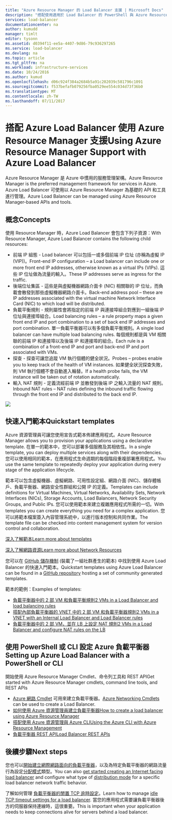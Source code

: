 ```yaml
---
title: "Azure Resource Manager 的 Load Balancer 支援 | Microsoft Docs"
description: "搭配使用適用於 Load Balancer 的 PowerShell 與 Azure Resource Manager。 在負載平衡器中使用範本"
services: load-balancer
documentationcenter: na
author: kumudd
manager: timlt
editor: tysonn
ms.assetid: d0394f11-ee5a-4407-9d86-79c936297265
ms.service: load-balancer
ms.devlang: na
ms.topic: article
ms.tgt_pltfrm: na
ms.workload: infrastructure-services
ms.date: 10/24/2016
ms.author: kumud
ms.openlocfilehash: d06c924f384a2684b5a91c202039c581796c1091
ms.sourcegitcommit: f537befafb079256fba0529ee554c034d73f36b0
ms.translationtype: MT
ms.contentlocale: zh-TW
ms.lasthandoff: 07/11/2017
---
```

# <a name="using-azure-resource-manager-support-with-azure-load-balancer"></a><span data-ttu-id="e14c4-104">搭配 Azure Load Balancer 使用 Azure Resource Manager 支援</span><span class="sxs-lookup"><span data-stu-id="e14c4-104">Using Azure Resource Manager Support with Azure Load Balancer</span></span>

<span data-ttu-id="e14c4-105">Azure Resource Manager 是 Azure 中慣用的服務管理架構。</span><span class="sxs-lookup"><span data-stu-id="e14c4-105">Azure Resource Manager is the preferred management framework for services in Azure.</span></span> <span data-ttu-id="e14c4-106">Azure Load Balancer 可使用以 Azure Resource Manager 為基礎的 API 和工具進行管理。</span><span class="sxs-lookup"><span data-stu-id="e14c4-106">Azure Load Balancer can be managed using Azure Resource Manager-based APIs and tools.</span></span>

## <a name="concepts"></a><span data-ttu-id="e14c4-107">概念</span><span class="sxs-lookup"><span data-stu-id="e14c4-107">Concepts</span></span>

<span data-ttu-id="e14c4-108">使用 Resource Manager 時，Azure Load Balancer 會包含下列子資源：</span><span class="sxs-lookup"><span data-stu-id="e14c4-108">With Resource Manager, Azure Load Balancer contains the following child resources:</span></span>

* <span data-ttu-id="e14c4-109">前端 IP 組態 - Load balancer 可以包括一或多個前端 IP 位址 (亦稱為虛擬 IP (VIP))。</span><span class="sxs-lookup"><span data-stu-id="e14c4-109">Front-end IP configuration – a Load balancer can include one or more front end IP addresses, otherwise known as a virtual IPs (VIPs).</span></span> <span data-ttu-id="e14c4-110">這些 IP 位址做為流量的輸入。</span><span class="sxs-lookup"><span data-stu-id="e14c4-110">These IP addresses serve as ingress for the traffic.</span></span>
* <span data-ttu-id="e14c4-111">後端位址集區 - 這些是與虛擬機器網路介面卡 (NIC) 相關聯的 IP 位址，而負載會散發到那些虛擬機器網路介面卡。</span><span class="sxs-lookup"><span data-stu-id="e14c4-111">Back-end address pool – these are IP addresses associated with the virtual machine Network Interface Card (NIC) to which load will be distributed.</span></span>
* <span data-ttu-id="e14c4-112">負載平衡規則 - 規則屬性會將指定的前端 IP 與連接埠組合對應到一組後端 IP 位址與連接埠組合。</span><span class="sxs-lookup"><span data-stu-id="e14c4-112">Load balancing rules – a rule property maps a given front end IP and port combination to a set of back end IP addresses and port combination.</span></span> <span data-ttu-id="e14c4-113">單一負載平衡器可以有多個負載平衡規則。</span><span class="sxs-lookup"><span data-stu-id="e14c4-113">A single load balancer can have multiple load balancing rules.</span></span> <span data-ttu-id="e14c4-114">每個規則都是與 VM 相關聯的前端 IP 和連接埠以及後端 IP 和連接埠的組合。</span><span class="sxs-lookup"><span data-stu-id="e14c4-114">Each rule is a combination of a front-end IP and port and back-end IP and port associated with VMs.</span></span>
* <span data-ttu-id="e14c4-115">探查 - 探查可讓您追蹤 VM 執行個體的健全狀況。</span><span class="sxs-lookup"><span data-stu-id="e14c4-115">Probes – probes enable you to keep track of the health of VM instances.</span></span> <span data-ttu-id="e14c4-116">如果健全狀況探查失敗，則 VM 執行個體不會自動進入輪替。</span><span class="sxs-lookup"><span data-stu-id="e14c4-116">If a health probe fails, the VM instance will be taken out of rotation automatically.</span></span>
* <span data-ttu-id="e14c4-117">輸入 NAT 規則 - 定義流經前端 IP 並散發到後端 IP 之輸入流量的 NAT 規則。</span><span class="sxs-lookup"><span data-stu-id="e14c4-117">Inbound NAT rules – NAT rules defining the inbound traffic flowing through the front end IP and distributed to the back end IP.</span></span>

![](./media/load-balancer-arm/load-balancer-arm.png)

## <a name="quickstart-templates"></a><span data-ttu-id="e14c4-118">快速入門範本</span><span class="sxs-lookup"><span data-stu-id="e14c4-118">Quickstart templates</span></span>

<span data-ttu-id="e14c4-119">Azure 資源管理員可讓您使用宣告式範本佈建應用程式。</span><span class="sxs-lookup"><span data-stu-id="e14c4-119">Azure Resource Manager allows you to provision your applications using a declarative template.</span></span> <span data-ttu-id="e14c4-120">在單一的範本中，您可以部署多個服務及其相依性。</span><span class="sxs-lookup"><span data-stu-id="e14c4-120">In a single template, you can deploy multiple services along with their dependencies.</span></span> <span data-ttu-id="e14c4-121">您可以使用相同的範本，在應用程式生命週期的每個階段重複部署應用程式。</span><span class="sxs-lookup"><span data-stu-id="e14c4-121">You use the same template to repeatedly deploy your application during every stage of the application lifecycle.</span></span>

<span data-ttu-id="e14c4-122">範本可以包含虛擬機器、虛擬網路、可用性設定組、網路介面 (NIC)、儲存體帳戶、負載平衡器、網路安全性群組和公開 IP 的定義。</span><span class="sxs-lookup"><span data-stu-id="e14c4-122">Templates can include definitions for Virtual Machines, Virtual Networks, Availability Sets, Network Interfaces (NICs), Storage Accounts, Load Balancers, Network Security Groups, and Public IPs.</span></span> <span data-ttu-id="e14c4-123">您可以使用範本來建立複雜應用程式所需的一切。</span><span class="sxs-lookup"><span data-stu-id="e14c4-123">With templates you can create everything you need for a complex application.</span></span> <span data-ttu-id="e14c4-124">您可以將範本檔案簽入內容管理系統中，以進行版本控制和共同作業。</span><span class="sxs-lookup"><span data-stu-id="e14c4-124">The template file can be checked into content management system for version control and collaboration.</span></span>

[<span data-ttu-id="e14c4-125">深入了解範本</span><span class="sxs-lookup"><span data-stu-id="e14c4-125">Learn more about templates</span></span>](../azure-resource-manager/resource-manager-template-walkthrough.md)

[<span data-ttu-id="e14c4-126">深入了解網路資源</span><span class="sxs-lookup"><span data-stu-id="e14c4-126">Learn more about Network Resources</span></span>](../virtual-network/resource-groups-networking.md)

<span data-ttu-id="e14c4-127">您可以在 [GitHub 儲存機制](https://github.com/Azure/azure-quickstart-templates) (裝載了一組社群產生的範本) 中找到使用 Azure Load Balancer 的快速入門範本。</span><span class="sxs-lookup"><span data-stu-id="e14c4-127">Quickstart templates using Azure Load Balancer can be found in a [GitHub repository](https://github.com/Azure/azure-quickstart-templates) hosting a set of community generated templates.</span></span>

<span data-ttu-id="e14c4-128">範本的範例：</span><span class="sxs-lookup"><span data-stu-id="e14c4-128">Examples of templates:</span></span>

* [<span data-ttu-id="e14c4-129">負載平衡器中的 2 部 VM 和負載平衡規則</span><span class="sxs-lookup"><span data-stu-id="e14c4-129">2 VMs in a Load Balancer and load balancing rules</span></span>](http://go.microsoft.com/fwlink/?LinkId=544799)
* [<span data-ttu-id="e14c4-130">搭配內部負載平衡器的 VNET 中的 2 部 VM 和負載平衡器規則</span><span class="sxs-lookup"><span data-stu-id="e14c4-130">2 VMs in a VNET with an Internal Load Balancer and Load Balancer rules</span></span>](http://go.microsoft.com/fwlink/?LinkId=544800)
* [<span data-ttu-id="e14c4-131">負載平衡器中的 2 部 VM，並在 LB 上設定 NAT 規則</span><span class="sxs-lookup"><span data-stu-id="e14c4-131">2 VMs in a Load Balancer and configure NAT rules on the LB</span></span>](http://go.microsoft.com/fwlink/?LinkId=544801)

## <a name="setting-up-azure-load-balancer-with-a-powershell-or-cli"></a><span data-ttu-id="e14c4-132">使用 PowerShell 或 CLI 設定 Azure 負載平衡器</span><span class="sxs-lookup"><span data-stu-id="e14c4-132">Setting up Azure Load Balancer with a PowerShell or CLI</span></span>

<span data-ttu-id="e14c4-133">開始使用 Azure Resource Manager Cmdlet、命令列工具和 REST API</span><span class="sxs-lookup"><span data-stu-id="e14c4-133">Get started with Azure Resource Manager cmdlets, command line tools, and REST APIs</span></span>

* <span data-ttu-id="e14c4-134">[Azure 網路 Cmdlet](https://msdn.microsoft.com/library/azure/mt163510.aspx) 可用來建立負載平衡器。</span><span class="sxs-lookup"><span data-stu-id="e14c4-134">[Azure Networking Cmdlets](https://msdn.microsoft.com/library/azure/mt163510.aspx) can be used to create a Load Balancer.</span></span>
* [<span data-ttu-id="e14c4-135">如何使用 Azure 資源管理員建立負載平衡器</span><span class="sxs-lookup"><span data-stu-id="e14c4-135">How to create a load balancer using Azure Resource Manager</span></span>](load-balancer-get-started-ilb-arm-ps.md)
* [<span data-ttu-id="e14c4-136">搭配使用 Azure 資源管理與 Azure CLI</span><span class="sxs-lookup"><span data-stu-id="e14c4-136">Using the Azure CLI with Azure Resource Management</span></span>](../xplat-cli-azure-resource-manager.md)
* [<span data-ttu-id="e14c4-137">負載平衡器 REST API</span><span class="sxs-lookup"><span data-stu-id="e14c4-137">Load Balancer REST APIs</span></span>](https://msdn.microsoft.com/library/azure/mt163651.aspx)

## <a name="next-steps"></a><span data-ttu-id="e14c4-138">後續步驟</span><span class="sxs-lookup"><span data-stu-id="e14c4-138">Next steps</span></span>

<span data-ttu-id="e14c4-139">您也可以[開始建立網際網路面向的負載平衡器](load-balancer-get-started-internet-arm-ps.md)，以及為特定負載平衡器的網路流量行為設定[分配模式](load-balancer-distribution-mode.md)類型。</span><span class="sxs-lookup"><span data-stu-id="e14c4-139">You can also [get started creating an Internet facing load balancer](load-balancer-get-started-internet-arm-ps.md) and configure what type of [distribution mode](load-balancer-distribution-mode.md) for a specific load balancer network traffic behavior.</span></span>

<span data-ttu-id="e14c4-140">了解如何管理 [負載平衡器的閒置 TCP 逾時設定](load-balancer-tcp-idle-timeout.md)。</span><span class="sxs-lookup"><span data-stu-id="e14c4-140">Learn how to manage [idle TCP timeout settings for a load balancer](load-balancer-tcp-idle-timeout.md).</span></span> <span data-ttu-id="e14c4-141">當您的應用程式需要讓負載平衡器後方的伺服器保持連線時，這很重要。</span><span class="sxs-lookup"><span data-stu-id="e14c4-141">This is important when your application needs to keep connections alive for servers behind a load balancer.</span></span>
